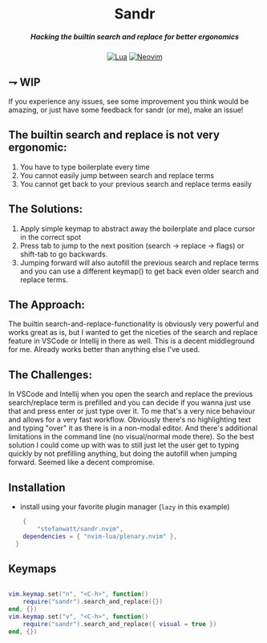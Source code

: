 <div align="center">

# Sandr

##### Hacking the builtin search and replace for better ergonomics

[![Lua](https://img.shields.io/badge/Lua-blue.svg?style=for-the-badge&logo=lua)](http://www.lua.org)
[![Neovim](https://img.shields.io/badge/Neovim%200.5+-green.svg?style=for-the-badge&logo=neovim)](https://neovim.io)

</div>

## ⇁ WIP

If you experience any issues, see some improvement you think would be amazing, or just have some
feedback for sandr (or me), make an issue!

## The builtin search and replace is not very ergonomic:

1. You have to type boilerplate every time
2. You cannot easily jump between search and replace terms
3. You cannot get back to your previous search and replace terms easily

## The Solutions:

1. Apply simple keymap to abstract away the boilerplate and place cursor in the correct spot
2. Press tab to jump to the next position (search -> replace -> flags) or shift-tab to go backwards.
3. Jumping forward will also autofill the previous search and replace terms and
   you can use a different keymap(<C-Space>) to get back even older search and replace terms.

## The Approach:

The builtin search-and-replace-functionality is obviously very powerful and works great as is,
but I wanted to get the niceties of the search and replace feature in VSCode or Intellij in there as well.
This is a decent middleground for me. Already works better than anything else I've used.

## The Challenges:

In VSCode and Intellij when you open the search and replace the previous search/replace term is prefilled
and you can decide if you wanna just use that and press enter or just type over it.
To me that's a very nice behaviour and allows for a very fast workflow.
Obviously there's no highlighting text and typing "over" it as there is in a non-modal editor.
And there's additional limitations in the command line (no visual/normal mode there).
So the best solution I could come up with was to still just let the user get to typing quickly by not prefilling anything,
but doing the autofill when jumping forward. Seemed like a decent compromise.

## Installation

-   install using your favorite plugin manager (`lazy` in this example)

```lua
	{
		"stefanwatt/sandr.nvim",
    dependencies = { "nvim-lua/plenary.nvim" },
  }
```

## Keymaps

```lua

vim.keymap.set("n", "<C-h>", function()
	require("sandr").search_and_replace({})
end, {})
vim.keymap.set("v", "<C-h>", function()
	require("sandr").search_and_replace({ visual = true })
end, {})
```
